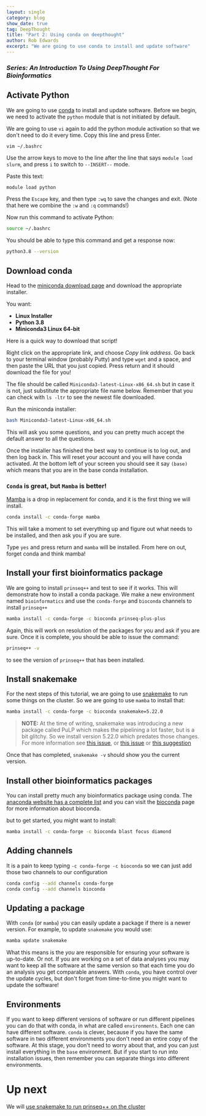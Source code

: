 ```yaml
---
layout: single
category: blog
show_date: true
tag: DeepThought
title: "Part 2: Using conda on deepthought"
author: Rob Edwards
excerpt: "We are going to use conda to install and update software"
---
```


### _Series: An Introduction To Using DeepThought For Bioinformatics_


## Activate Python

We are going to use [conda](https://docs.conda.io/en/latest/) to install and update software. Before we begin, we need to activate the `python` module that is not initiated by default.

We are going to use `vi` again to add the python module activation so that we don't need to do it every time. Copy this line and press Enter.

```bash
vim ~/.bashrc
```

Use the arrow keys to move to the line after the line that says `module load slurm`, and press `i` to switch to `--INSERT--` mode. 

Paste this text:

```text
module load python
```

Press the `Escape` key, and then type `:wq` to save the changes and exit. (Note that here we combine the `:w` and `:q` commands!)

Now run this command to activate Python:

```bash
source ~/.bashrc
```

You should be able to type this command and get a response now:

```bash
python3.8 --version
```

## Download conda

Head to the [miniconda download page](https://docs.conda.io/en/latest/miniconda.html) and download the appropriate installer.

You want: 

 - **Linux Installer** 
 - **Python  3.8**
 - **Miniconda3 Linux 64-bit**
 
Here is a quick way to download that script!

Right click on the appropriate link, and choose *Copy link address*. Go back to your terminal window (probably Putty) and type `wget` and a space, and then paste the URL that you just copied. Press return and it should download the file for you!

The file should be called `Miniconda3-latest-Linux-x86_64.sh` but in case it is not, just substitute the appropriate file name below. Remember that you can check with `ls -ltr` to see the newest file downloaded.

Run the miniconda installer:

```bash
bash Miniconda3-latest-Linux-x86_64.sh
```

This will ask you some questions, and you can pretty much accept the default answer to all the questions.

Once the installer has finished the best way to continue is to log out, and then log back in. This will reset your account and you will have conda activated. At the bottom left of your screen you should see it say `(base)` which means that you are in the base conda installation.

### `Conda` is great, but `Mamba` is better! 

[Mamba](https://github.com/mamba-org/mamba) is a drop in replacement for conda, and it is the first thing we will install. 

```bash
conda install -c conda-forge mamba
```

This will take a moment to set everything up and figure out what needs to be installed, and then ask you if you are sure.

Type `yes` and press return and `mamba` will be installed. From here on out, forget conda and think mamba!

## Install your first bioinformatics package

We are going to install `prinseq++` and test to see if it works. This will demonstrate how to install a conda package. We make a new environment named `bioinformatics` and use the `conda-forge` and `bioconda` channels to install `prinseq++`

```bash
mamba install -c conda-forge -c bioconda prinseq-plus-plus 
```

Again, this will work on resolution of the packages for you and ask if you are sure. Once it is complete, you should be able to issue the command:

```bash
prinseq++ -v
```

to see the version of `prinseq++` that has been installed.

## Install snakemake

For the next steps of this tutorial, we are going to use [snakemake]() to run some things on the cluster. So we are going to use `mamba` to install that:

```bash
mamba install -c conda-forge -c bioconda snakemake=5.22.0
```

> **NOTE:** At the time of writing, snakemake was introducing a new package called PuLP which makes the pipelining a lot faster, but is a bit glitchy. So we install version 5.22.0 which predates those changes. For more information see [this issue](https://github.com/snakemake/snakemake/pull/621), or [this issue](https://github.com/snakemake/snakemake/issues/617) or [this suggestion](https://github.com/exabl/snek5000/commit/07b9982a189be30dc92d252ccbfc0f569f68a4df)

Once that has completed, `snakemake -v` should show you the current version.

## Install other bioinformatics packages

You can install pretty much any bioinformatics package using conda. The [anaconda website has a complete list](https://anaconda.org/bioconda/repo) and you can visit the [bioconda](https://bioconda.github.io/) page for more information about bioconda.

but to get started, you might want to install:

```bash
mamba install -c conda-forge -c bioconda blast focus diamond
```

## Adding channels

It is a pain to keep typing `-c conda-forge -c bioconda` so we can just add those two channels to our configuration

```bash
conda config --add channels conda-forge
conda config --add channels bioconda
```

## Updating a package

With `conda` (or `mamba`) you can easily update a package if there is a newer version. For example, to update `snakemake` you would use:

```bash
mamba update snakemake
```

What this means is the _you_ are responsible for ensuring your software is up-to-date. Or not. If you are working on a set of data analyses you may want to keep all the software at the same version so that each time you do an analysis you get comparable answers. With `conda`, you have control over the update cycles, but don't forget from time-to-time you might want to update the software! 

## Environments

If you want to keep different versions of software or run different pipelines you can do that with conda, in what are called `environments`. Each one can have different software. `conda` is clever, because if you have the same software in two different environments you don't need an entire copy of the software. At this stage, you don't need to worry about that, and you can just install everything in the `base` environment. But if you start to run into installation issues, then remember you can separate things into different environments.

# Up next

We will [use snakemake to run prinseq++ on the cluster](deepthought_snakemake.md)





